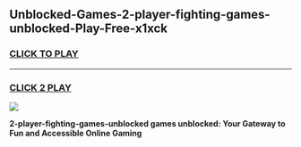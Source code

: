 
## Unblocked-Games-2-player-fighting-games-unblocked-Play-Free-x1xck
<h3>
<a href="https://premium76.site?title=2-player-fighting-games-unblocked&ref=20A">CLICK TO PLAY</a></h3>
<hr>

<h3>
<a href="https://premium76.site?title=2-player-fighting-games-unblocked&ref=20A">CLICK 2 PLAY</a>
  
</h3>

<a href="https://premium76.site?title=2-player-fighting-games-unblocked&ref=20A"><img src="https://clearcache.store/games.png"></a>


**2-player-fighting-games-unblocked games unblocked: Your Gateway to Fun and Accessible Online Gaming**
